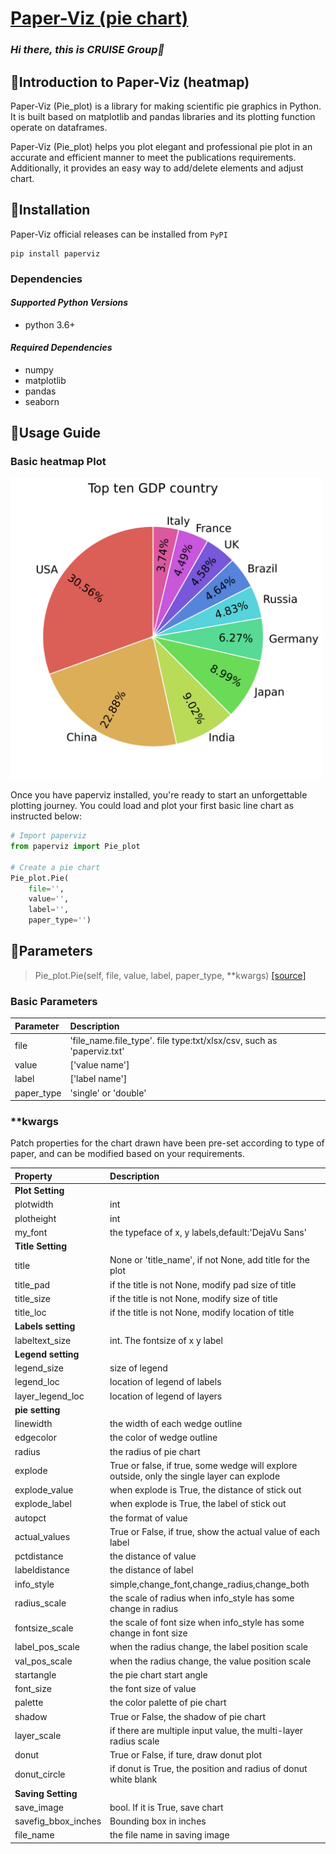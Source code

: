 # **[Paper-Viz (pie chart)](https://github.com/swsamleo/Paper-Viz)**  

### *Hi there, this is CRUISE Group👋*

## **🔭Introduction to Paper-Viz (heatmap)**

Paper-Viz (Pie_plot) is a library for making scientific pie graphics in Python. It is built based on matplotlib and pandas libraries and its plotting function operate on dataframes. 

Paper-Viz (Pie_plot) helps you plot elegant and professional pie plot in an accurate and efficient manner to meet the publications requirements. Additionally,  it provides an easy way to add/delete elements and adjust chart.
## **📕Installation**

Paper-Viz official releases can be installed from `` PyPI ``

~~~ 
pip install paperviz
~~~

### **Dependencies** 

#### *Supported Python Versions*

- python 3.6+

#### *Required Dependencies*

- numpy
- matplotlib
- pandas
- seaborn


## **💪Usage Guide**

### **Basic heatmap Plot**

<img src="https://github.com/swsamleo/Paper-Viz/blob/master/Images/pie_chart_4.jpg" width="500"  alt="Basic pie plot"/>

Once you have paperviz installed, you're ready to start an unforgettable plotting journey. You could load and plot your first basic line chart as instructed below:

~~~ python
# Import paperviz
from paperviz import Pie_plot

# Create a pie chart
Pie_plot.Pie(
    file='',
    value='', 
    label='',
    paper_type='')
~~~


## **👯Parameters**

>Pie_plot.Pie(self, file, value, label, paper_type, **kwargs) [[source]](https://github.com/swsamleo/Paper-Viz)

### **Basic Parameters**

| Parameter         | Description                                                         |
|:------------------|:--------------------------------------------------------------------|
|file               |'file_name.file_type'. file type:txt/xlsx/csv, such as 'paperviz.txt'|
|value              |['value name']                                                       |
|label              |['label name']                                                       |
|paper_type         |'single' or 'double'                                                 |


### ****kwargs**

Patch properties for the chart drawn have been pre-set according to type of paper, and can be modified based on your requirements.

| Property          | Description                                                            | 
|:------------------|:-----------------------------------------------------------------------| 
|**Plot Setting**                                                                            |
|plotwidth          |int                                                                     | 
|plotheight         |int                                                                     |
|my_font            |the typeface of x, y labels,default:'DejaVu Sans'                       |
|**Title Setting**                                                                           |
|title              |None or 'title_name', if not None, add title for the plot               |
|title_pad          |if the title is not None, modify pad size of title                      |
|title_size         |if the title is not None, modify size of title                          |
|title_loc          |if the title is not None, modify location of title                      |
|**Labels setting**                                                                          |   
|labeltext_size     |int. The fontsize of x y label                                          |
|**Legend setting**                                                                          |
|legend_size        |size of legend                                                          |
|legend_loc         |location of legend of labels                                            |
|layer_legend_loc   |location of legend of layers                                            |
|**pie setting**                                                                             |
|linewidth          |the width of each wedge outline                                         |
|edgecolor          |the color of wedge outline                                              |
|radius             |the radius of pie chart                                                 |
|explode            |True or false, if true, some wedge will explore outside, only the single layer can explode |
|explode_value      |when explode is True, the distance of stick out                         |
|explode_label      |when explode is True, the label of stick out                            |
|autopct|the format of value|
|actual_values|True or False, if true, show the actual value of each label|
|pctdistance|the distance of value|
|labeldistance|the distance of label|
|info_style|simple,change_font,change_radius,change_both|
|radius_scale|the scale of radius when info_style has some change in radius|
|fontsize_scale|the scale of font size when info_style has some change in font size|
|label_pos_scale|when the radius change, the label position scale|
|val_pos_scale|when the radius change, the value position scale|
|startangle|the pie chart start angle|
|font_size|the font size of value|
|palette|the color palette of pie chart|
|shadow| True or False, the shadow of pie chart|
|layer_scale| if there are multiple input value, the multi-layer radius scale|
|donut| True or False, if ture, draw donut plot|
|donut_circle |if donut is True, the position and radius of donut white blank|
|**Saving Setting**                                                                          |
|save_image         |bool. If it is True, save chart                                         |
|savefig_bbox_inches|Bounding box in inches                                                  |
|file_name          |the file name in saving image                                           |


  


